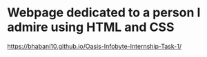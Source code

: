 # Webpage dedicated to a person I admire using HTML and CSS 

https://bhabani10.github.io/Oasis-Infobyte-Internship-Task-1/




